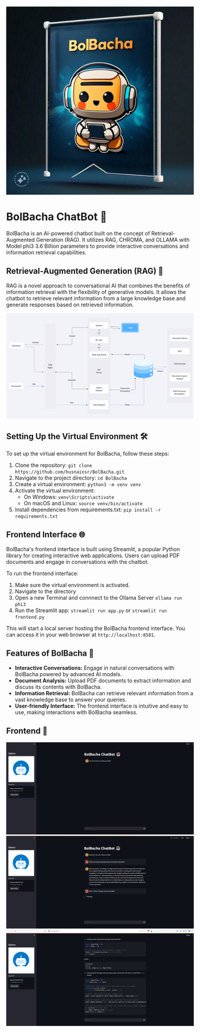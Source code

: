 ![Banner](assests\logo2.jpeg)


# BolBacha ChatBot 🤖

BolBacha is an AI-powered chatbot built on the concept of Retrieval-Augmented Generation (RAG). It utilizes RAG, CHROMA, and OLLAMA with Model phi3 3.6 Billion parameters to provide interactive conversations and information retrieval capabilities.

## Retrieval-Augmented Generation (RAG) 🧠

RAG is a novel approach to conversational AI that combines the benefits of information retrieval with the flexibility of generative models. It allows the chatbot to retrieve relevant information from a large knowledge base and generate responses based on retrieved information.

![screenshot](assests\ragFlowChart.png)

## Setting Up the Virtual Environment 🛠️

To set up the virtual environment for BolBacha, follow these steps:

1. Clone the repository: `git clone https://github.com/husnainsr/BolBacha.git`
2. Navigate to the project directory: `cd BolBacha`
3. Create a virtual environment: `python3 -m venv venv`
4. Activate the virtual environment:
   - On Windows: `venv\Scripts\activate`
   - On macOS and Linux: `source venv/bin/activate`
5. Install dependencies from requirements.txt: `pip install -r requirements.txt`

## Frontend Interface 🌐

BolBacha's frontend interface is built using Streamlit, a popular Python library for creating interactive web applications. Users can upload PDF documents and engage in conversations with the chatbot.

To run the frontend interface:

1. Make sure the virtual environment is activated.
2. Navigate to the directory
3. Open a new Terminal and connnect to the Ollama Server `ollama run phi3`
4. Run the Streamlit app: `streamlit run app.py` or `streamlit run frontend.py`

This will start a local server hosting the BolBacha frontend interface. You can access it in your web browser at `http://localhost:8501`.

## Features of BolBacha 💬

- **Interactive Conversations:** Engage in natural conversations with BolBacha powered by advanced AI models.
- **Document Analysis:** Upload PDF documents to extract information and discuss its contents with BolBacha.
- **Information Retrieval:** BolBacha can retrieve relevant information from a vast knowledge base to answer your queries.
- **User-friendly Interface:** The frontend interface is intuitive and easy to use, making interactions with BolBacha seamless.

## Frontend 🙌

![screenshot](assests\frontend1.png)
![screenshot](assests\example.png)
![screenshot](assests\example2.png)


